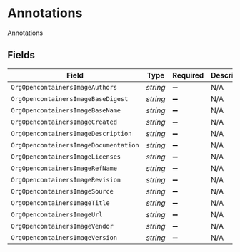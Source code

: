 # Annotations

Annotations


## Fields

| Field                                 | Type                                  | Required                              | Description                           |
| ------------------------------------- | ------------------------------------- | ------------------------------------- | ------------------------------------- |
| `OrgOpencontainersImageAuthors`       | *string*                              | :heavy_minus_sign:                    | N/A                                   |
| `OrgOpencontainersImageBaseDigest`    | *string*                              | :heavy_minus_sign:                    | N/A                                   |
| `OrgOpencontainersImageBaseName`      | *string*                              | :heavy_minus_sign:                    | N/A                                   |
| `OrgOpencontainersImageCreated`       | *string*                              | :heavy_minus_sign:                    | N/A                                   |
| `OrgOpencontainersImageDescription`   | *string*                              | :heavy_minus_sign:                    | N/A                                   |
| `OrgOpencontainersImageDocumentation` | *string*                              | :heavy_minus_sign:                    | N/A                                   |
| `OrgOpencontainersImageLicenses`      | *string*                              | :heavy_minus_sign:                    | N/A                                   |
| `OrgOpencontainersImageRefName`       | *string*                              | :heavy_minus_sign:                    | N/A                                   |
| `OrgOpencontainersImageRevision`      | *string*                              | :heavy_minus_sign:                    | N/A                                   |
| `OrgOpencontainersImageSource`        | *string*                              | :heavy_minus_sign:                    | N/A                                   |
| `OrgOpencontainersImageTitle`         | *string*                              | :heavy_minus_sign:                    | N/A                                   |
| `OrgOpencontainersImageUrl`           | *string*                              | :heavy_minus_sign:                    | N/A                                   |
| `OrgOpencontainersImageVendor`        | *string*                              | :heavy_minus_sign:                    | N/A                                   |
| `OrgOpencontainersImageVersion`       | *string*                              | :heavy_minus_sign:                    | N/A                                   |